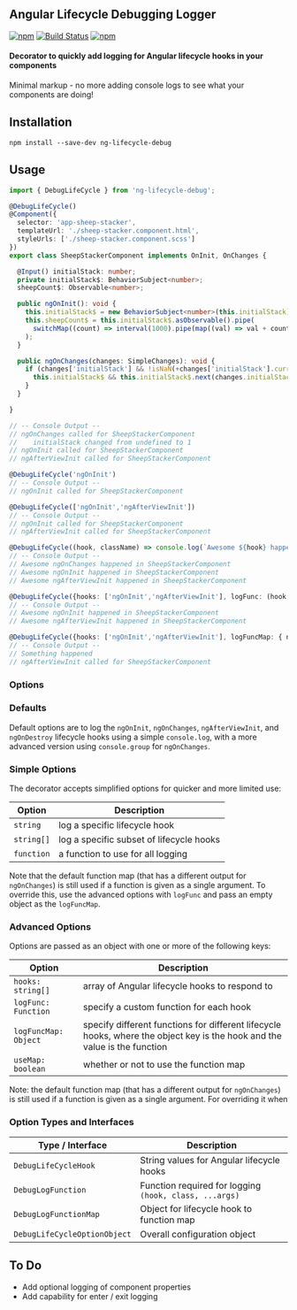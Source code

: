## Angular Lifecycle Debugging Logger
[![npm](https://img.shields.io/npm/dt/ng-lifecycle-debug.svg)]()
[![Build Status](https://travis-ci.org/squigg/ng-lifecycle-debug.svg?branch=master)](https://travis-ci.org/squigg/ng-lifecycle-debug)
[![npm](https://img.shields.io/npm/l/ng-lifecycle-debug.svg)]()

#### Decorator to quickly add logging for Angular lifecycle hooks in your components
Minimal markup - no more adding console logs to see what your components are doing!

## Installation

`npm install --save-dev ng-lifecycle-debug`

## Usage

```typescript
import { DebugLifeCycle } from 'ng-lifecycle-debug';

@DebugLifeCycle()
@Component({
  selector: 'app-sheep-stacker',
  templateUrl: './sheep-stacker.component.html',
  styleUrls: ['./sheep-stacker.component.scss']
})
export class SheepStackerComponent implements OnInit, OnChanges {

  @Input() initialStack: number;
  private initialStack$: BehaviorSubject<number>;
  sheepCount$: Observable<number>;

  public ngOnInit(): void {
    this.initialStack$ = new BehaviorSubject<number>(this.initialStack);
    this.sheepCount$ = this.initialStack$.asObservable().pipe(
      switchMap((count) => interval(1000).pipe(map((val) => val + count)))
    );
  }

  public ngOnChanges(changes: SimpleChanges): void {
    if (changes['initialStack'] && !isNaN(+changes['initialStack'].currentValue)) {
      this.initialStack$ && this.initialStack$.next(changes.initialStack.currentValue);
    }
  }

}

// -- Console Output --
// ngOnChanges called for SheepStackerComponent
//    initialStack changed from undefined to 1
// ngOnInit called for SheepStackerComponent
// ngAfterViewInit called for SheepStackerComponent

@DebugLifeCycle('ngOnInit')
// -- Console Output --
// ngOnInit called for SheepStackerComponent

@DebugLifeCycle(['ngOnInit','ngAfterViewInit'])
// -- Console Output --
// ngOnInit called for SheepStackerComponent
// ngAfterViewInit called for SheepStackerComponent

@DebugLifeCycle((hook, className) => console.log(`Awesome ${hook} happened in ${className}`))
// -- Console Output --
// Awesome ngOnChanges happened in SheepStackerComponent
// Awesome ngOnInit happened in SheepStackerComponent
// Awesome ngAfterViewInit happened in SheepStackerComponent

@DebugLifeCycle({hooks: ['ngOnInit','ngAfterViewInit'], logFunc: (hook, className) => console.log(`Awesome ${hook} happened in ${className}`)})
// -- Console Output --
// Awesome ngOnInit happened in SheepStackerComponent
// Awesome ngAfterViewInit happened in SheepStackerComponent

@DebugLifeCycle({hooks: ['ngOnInit','ngAfterViewInit'], logFuncMap: { ngOnInit: () => console.log('Something happened')}})
// -- Console Output --
// Something happened
// ngAfterViewInit called for SheepStackerComponent
```

### Options

### Defaults
Default options are to log the `ngOnInit`, `ngOnChanges`, `ngAfterViewInit`, and `ngOnDestroy` lifecycle hooks using
a simple `console.log`, with a more advanced version using `console.group` for `ngOnChanges`.

### Simple Options
The decorator accepts simplified options for quicker and more limited use:

| Option            | Description                                  |
| ----------------- | -------------------------------------------- |
| `string`          | log a specific lifecycle hook                |
| `string[]`        | log a specific subset of lifecycle hooks     |
| `function`        | a function to use for all logging            |

Note that the default function map (that has a different output for `ngOnChanges`) is still used if a function is
given as a single argument. To override this, use the advanced options with `logFunc` and pass an empty object as the `logFuncMap`.

### Advanced Options
Options are passed as an object with one or more of the following keys:

| Option                | Description                                                   |
| --------------------- | ------------------------------------------------------------- |
| `hooks: string[]`     | array of Angular lifecycle hooks to respond to                |
| `logFunc: Function`   | specify a custom function for each hook                       |
| `logFuncMap: Object`  | specify different functions for different lifecycle hooks, where the object key is the hook and the value is the function |
| `useMap: boolean`     | whether or not to use the function map |

Note: the default function map (that has a different output for `ngOnChanges`) is still used if a function is given as
a single argument. For overriding it when

### Option Types and Interfaces
| Type / Interface              | Description                                             |
| ----------------------------- | ------------------------------------------------------- |
| `DebugLifeCycleHook`          | String values for Angular lifecycle hooks               |
| `DebugLogFunction`            | Function required for logging `(hook, class, ...args)`  |
| `DebugLogFunctionMap`         | Object for lifecycle hook to function map               |
| `DebugLifeCycleOptionObject`  | Overall configuration object                            |
 
## To Do
- Add optional logging of component properties
- Add capability for enter / exit logging
